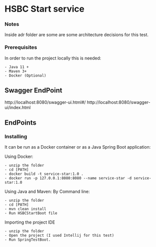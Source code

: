 # HSBC Start service


### Notes

Inside adr folder are some are some architecture decisions for this test.

### Prerequisites

In order to run the project locally this is needed: 

```
- Java 11 +
- Maven 3+
- Docker (Optional)
```

## Swagger EndPoint

http://localhost:8080/swagger-ui.html#/
http://localhost:8080/swagger-ui/index.html
## EndPoints

### Installing

It can be run as a Docker container or as a Java Spring Boot application:

Using Docker: 

```
- unzip the folder
- cd [PATH]
- docker build -t service-star:1.0 .
- docker run -p 127.0.0.1:8080:8080 --name service-star -d service-star:1.0 
```

Using Java and Maven:
By Command line:

```
- unzip the folder
- cd [PATH]
- mvn clean install
- Run HSBCStartBoot file 
```

Importing the project IDE

```
- unzip the folder
- Open the project (I used Intellij for this test)
- Run SpringTestBoot.
```
